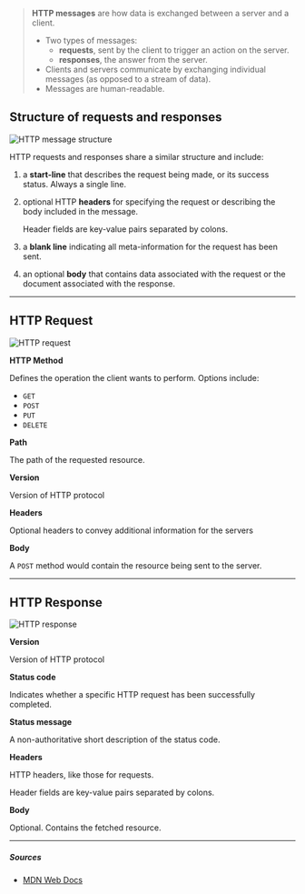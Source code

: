 > **HTTP messages** are how data is exchanged between a server and a client.
> - Two types of messages:
>   - **requests**, sent by the client to trigger an action on the server.
>   - **responses**, the answer from the server.
> - Clients and servers communicate by exchanging individual messages (as opposed to a stream of data). 
> - Messages are human-readable.

## Structure of requests and responses

![HTTP message structure](https://developer.mozilla.org/en-US/docs/Web/HTTP/Messages/httpmsgstructure2.png)

HTTP requests and responses share a similar structure and include:

1. a **start-line** that describes the request being made, or its success status. Always a single line.

2. optional HTTP **headers** for specifying the request or describing the body included in the message.

    Header fields are key-value pairs separated by colons.

3. a **blank line** indicating all meta-information for the request has been sent.

4. an optional **body** that contains data associated with the request or the document associated with the response.

***

## HTTP Request

![HTTP request](https://developer.mozilla.org/en-US/docs/Web/HTTP/Overview/http_request.png)

**HTTP Method**

Defines the operation the client wants to perform. Options include:
- `GET`
- `POST`
- `PUT`
- `DELETE`

**Path**

The path of the requested resource.

**Version**

Version of HTTP protocol

**Headers**

Optional headers to convey additional information for the servers

**Body**

A `POST` method would contain the resource being sent to the server.

***

## HTTP Response

![HTTP response](https://developer.mozilla.org/en-US/docs/Web/HTTP/Overview/http_response.png)

**Version**

Version of HTTP protocol

**Status code**

Indicates whether a specific HTTP request has been successfully completed.

**Status message**

A non-authoritative short description of the status code.

**Headers**

HTTP headers, like those for requests.

Header fields are key-value pairs separated by colons.

**Body**

Optional. Contains the fetched resource.

***

##### Sources
- [MDN Web Docs](https://developer.mozilla.org/en-US/)
